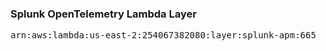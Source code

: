 <h3>Splunk OpenTelemetry Lambda Layer</h3>

<pre>
arn:aws:lambda:us-east-2:254067382080:layer:splunk-apm:665
</pre>